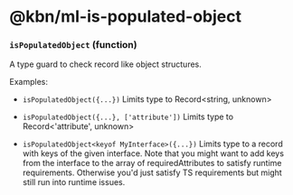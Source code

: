 # @kbn/ml-is-populated-object

<!-- INSERT GENERATED DOCS START -->

### `isPopulatedObject` (function)

A type guard to check record like object structures.

Examples:

- `isPopulatedObject({...})`
  Limits type to Record<string, unknown>

- `isPopulatedObject({...}, ['attribute'])`
  Limits type to Record<'attribute', unknown>

- `isPopulatedObject<keyof MyInterface>({...})`
  Limits type to a record with keys of the given interface.
  Note that you might want to add keys from the interface to the
  array of requiredAttributes to satisfy runtime requirements.
  Otherwise you'd just satisfy TS requirements but might still
  run into runtime issues.

<!-- INSERT GENERATED DOCS END -->

